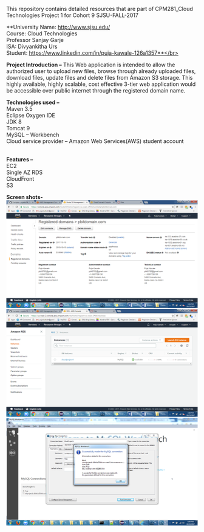 This repository contains detailed resources that are part of CPM281_Cloud Technologies Project 1 for Cohort 9 SJSU-FALL-2017

**University Name: http://www.sjsu.edu/ </br>
Course: Cloud Technologies </br>
Professor Sanjay Garje  </br>
ISA: Divyankitha Urs</br>
Student: https://www.linkedin.com/in/puja-kawale-126a1357**</br></br>

**Project Introduction –** 
This Web application is intended to allow the authorized user to upload new files, browse through already uploaded files, download files, update files and delete files from Amazon S3 storage. This highly available, highly scalable, cost effective 3-tier web application would be accessible over public internet through the registered domain name.

**Technologies used –** </br>
Maven 3.5</br>
Eclipse Oxygen IDE</br>
JDK 8</br>
Tomcat 9</br>
MySQL – Workbench</br>
Cloud service provider – Amazon Web Services(AWS) student account</br> </br>

**Features –**</br>
EC2</br>
Single AZ RDS</br>
CloudFront</br>
S3</br>

**Screen shots-**
![Screenshot](R53.png)
![Screenshot](RDS.png)
![Screenshot](connection.png)

